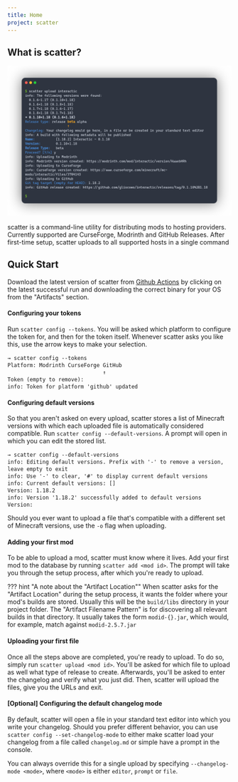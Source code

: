 ```yaml
---
title: Home
project: scatter
---
```


## What is scatter?

![scatter demo](../assets/scatter/scatter-example.png)

scatter is a command-line utility for distributing mods to hosting providers. Currently supported are CurseForge, Modrinth and GitHub Releases. After first-time setup, scatter uploads to all supported hosts in a single command

## Quick Start

Download the latest version of scatter from [Github Actions](https://github.com/gliscowo/scatter/actions) by clicking on the latest successful run and downloading the correct binary for your OS from the "Artifacts" section.

#### Configuring your tokens 

Run `scatter config --tokens`. You will be asked which platform to configure the token for, and then for the token itself. Whenever scatter asks you like this, use the arrow keys to make your selection.

```
→ scatter config --tokens
Platform: Modrinth CurseForge GitHub 
                              ↑
Token (empty to remove): 
info: Token for platform 'github' updated
```

#### Configuring default versions

So that you aren't asked on every upload, scatter stores a list of Minecraft versions with which each uploaded file is automatically considered compatible. Run `scatter config --default-versions`. A prompt will open in which you can edit the stored list.

```
→ scatter config --default-versions
info: Editing default versions. Prefix with '-' to remove a version, leave empty to exit
info: Use '-' to clear, '#' to display current default versions
info: Current default versions: []
Version: 1.18.2
info: Version '1.18.2' successfully added to default versions
Version: 
```

Should you ever want to upload a file that's compatible with a different set of Minecraft versions, use the `-o` flag when uploading.

#### Adding your first mod

To be able to upload a mod, scatter must know where it lives. Add your first mod to the database by running `scatter add <mod id>`. The prompt will take you through the setup process, after which you're ready to upload.

??? hint "A note about the "Artifact Location""
    When scatter asks for the "Artifact Location" during the setup process, it wants the folder where your mod's builds are stored. Usually this will be the `build/libs` directory in your project folder. The "Artifact Filename Pattern" is for discovering all relevant builds in that directory. It usually takes the form `modid-{}.jar`, which would, for example, match against `modid-2.5.7.jar`

#### Uploading your first file

Once all the steps above are completed, you're ready to upload. To do so, simply run `scatter upload <mod id>`. You'll be asked for which file to upload as well what type of release to create. Afterwards, you'll be asked to enter the changelog and verify what you just did. Then, scatter will upload the files, give you the URLs and exit.

#### **[Optional]** Configuring the default changelog mode

By default, scatter will open a file in your standard text editor into which you write your changelog. Should you prefer different behavior, you can use `scatter config --set-changelog-mode` to either make scatter load your changelog from a file called `changelog.md` or simple have a prompt in the console. 

You can always override this for a single upload by specifying `--changelog-mode <mode>`, where `<mode>` is either `editor`, `prompt` or `file`.
